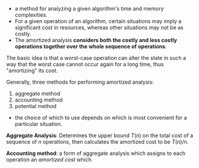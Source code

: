 - a method for analyzing a given algorithm's time and memory complexities. 
- For a given operation of an algorithm, certain situations may imply a significant cost in resources, whereas other situations may not be as costly.
- The amortized analysis **considers both the costly and less costly operations together over the whole sequence of operations**.

The basic idea is that a worst-case operation can alter the state in such a way that the worst case cannot occur again for a long time, thus "amortizing" its cost. 

Generally, three methods for performing amortized analysis:
1. aggregate method
2. accounting method
3. potential method

- the choice of which to use depends on which is most convenient for a particular situation.

**Aggregate Analysis**: Determines the upper bound $T(n)$ on the total cost of a sequence of $n$ operations, then calculates the amortized cost to be $T(n)/n$. 

**Accounting method**: a form of aggregate analysis which assigns to each operation an *amortized cost* which